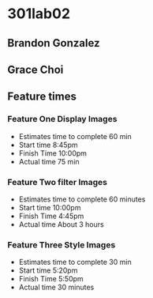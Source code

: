 # 301lab02

## Brandon Gonzalez
## Grace Choi


## Feature times

### Feature One Display Images

 - Estimates time to complete 60 min
 - Start time 8:45pm
 - Finish Time 10:00pm
 - Actual time 75 min

 ### Feature Two filter Images

 - Estimates time to complete 60 minutes 
 - Start time 10:00pm
 - Finish Time 4:45pm
 - Actual time About 3 hours

 
 ### Feature Three Style Images

 - Estimates time to complete 30 min
 - Start time 5:20pm
 - Finish Time 5:50pm
 - Actual time 30 minutes